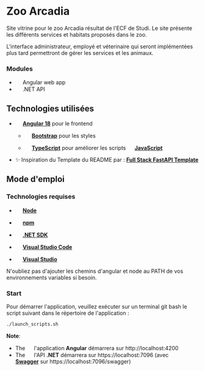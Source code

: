 <div class=" align-items-center">
  <h1>Zoo Arcadia</h1>
  <p>Site vitrine pour le zoo Arcadia résultat de l'ECF de Studi. Le site présente les différents services et habitats proposés dans le zoo.</p>
  <p>L'interface administrateur, employé et véterinaire qui seront implémentées plus tard permettront de gérer les services et les animaux.</p>

</div>

### Modules
* <img height="15" src="https://user-images.githubusercontent.com/25181517/183890595-779a7e64-3f43-4634-bad2-eceef4e80268.png"> Angular web app
* <img height="15" src="https://user-images.githubusercontent.com/25181517/121405754-b4f48f80-c95d-11eb-8893-fc325bde617f.png"> .NET API

## Technologies utilisées

* <img height="15" src="https://user-images.githubusercontent.com/25181517/183890595-779a7e64-3f43-4634-bad2-eceef4e80268.png"> [**Angular 18**](https://angular.dev/) pour le frontend

    * <img height="15" src="https://user-images.githubusercontent.com/25181517/183898054-b3d693d4-dafb-4808-a509-bab54cf5de34.png"> [**Bootstrap**](https://getbootstrap.com/) pour les styles

  * <img height="15" src="https://user-images.githubusercontent.com/25181517/183890598-19a0ac2d-e88a-4005-a8df-1ee36782fde1.png"> [**TypeScript**](https://www.typescriptlang.org/) pour améliorer les scripts <img height="15" src="https://user-images.githubusercontent.com/25181517/117447155-6a868a00-af3d-11eb-9cfe-245df15c9f3f.png"> [**JavaScript**](https://www.javascript.com/)


* ✨ Inspiration du Template du README par : [**Full Stack FastAPI Template**](https://github.com/tiangolo/full-stack-fastapi-template)

## Mode d'emploi

### Technologies requises

* <img height="15" src="https://user-images.githubusercontent.com/25181517/183568594-85e280a7-0d7e-4d1a-9028-c8c2209e073c.png"> [**Node**](https://nodejs.org/en/download/current)
* <img height="15" src="https://user-images.githubusercontent.com/25181517/121401671-49102800-c959-11eb-9f6f-74d49a5e1774.png"> [**npm**](https://docs.npmjs.com/downloading-and-installing-node-js-and-npm)
* <img height="15" src="https://user-images.githubusercontent.com/25181517/121405754-b4f48f80-c95d-11eb-8893-fc325bde617f.png"> [**.NET SDK**](https://dotnet.microsoft.com/en-us/download/dotnet)

* <img height="15" src="https://user-images.githubusercontent.com/25181517/192108891-d86b6220-e232-423a-bf5f-90903e6887c3.png"> [**Visual Studio Code**](https://code.visualstudio.com)

* <img height="15" src="https://upload.wikimedia.org/wikipedia/commons/thumb/2/2c/Visual_Studio_Icon_2022.svg/1200px-Visual_Studio_Icon_2022.svg.png"> [**Visual Studio**](https://code.visualstudio.com)


N'oubliez pas d'ajouter les chemins d'angular et node au PATH de vos environnements variables si besoin.


### Start

Pour démarrer l'application, veuillez exécuter sur un terminal git bash le script suivant dans le répertoire de l'application :

```bash
./launch_scripts.sh
```

**Note**:

* The <img height="15" src="https://user-images.githubusercontent.com/25181517/183890595-779a7e64-3f43-4634-bad2-eceef4e80268.png"> l'application **Angular** démarrera sur http://localhost:4200
* The <img height="15" src="https://user-images.githubusercontent.com/25181517/121405754-b4f48f80-c95d-11eb-8893-fc325bde617f.png"> l'API **.NET** démarrera sur https://localhost:7096 (avec  <img height="15" src="https://user-images.githubusercontent.com/25181517/186711335-a3729606-5a78-4496-9a36-06efcc74f800.png"> [**Swagger**](https://swagger.io/) sur https://localhost:7096/swagger)
